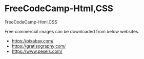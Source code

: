 # FreeCodeCamp-Html,CSS
FreeCodeCamp-Html,CSS

Free commercial images can be downloaded from below websites.
- https://pixabay.com/
- https://gratisography.com/
- https://www.pexels.com/

